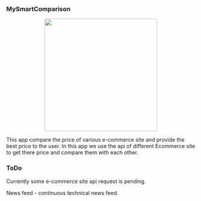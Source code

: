 ### MySmartComparison
<p align="center"><img src="https://searchengineland.com/figz/wp-content/seloads/2015/05/ecommerce-shopping-retail-ss-1920-800x450.jpg" align="center" width="300"></p>
This app compare the price of various e-commerce site and provide the best price to the user. In this app we use the api of different Ecommerce site to get there price and compare them with each other.

### ToDo
Currently some e-commerce site api request is pending.

News feed -  continuous technical news feed.
